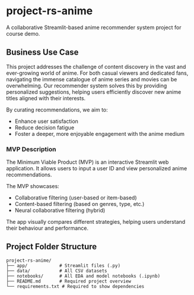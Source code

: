 # project-rs-anime
A collaborative Streamlit-based anime recommender system project for course demo.

## Business Use Case

This project addresses the challenge of content discovery in the vast and ever-growing world of anime. For both casual viewers and dedicated fans, navigating the immense catalogue of anime series and movies can be overwhelming. Our recommender system solves this by providing personalized suggestions, helping users efficiently discover new anime titles aligned with their interests.

By curating recommendations, we aim to:
- Enhance user satisfaction
- Reduce decision fatigue
- Foster a deeper, more enjoyable engagement with the anime medium

### MVP Description

The Minimum Viable Product (MVP) is an interactive Streamlit web application. It allows users to input a user ID and view personalized anime recommendations.

The MVP showcases:
- Collaborative filtering (user-based or item-based)
- Content-based filtering (based on genres, type, etc.)
- Neural collaborative filtering (hybrid)

The app visually compares different strategies, helping users understand their behaviour and performance.

## Project Folder Structure
```
project-rs-anime/
├── app/            # Streamlit files (.py)
├── data/           # All CSV datasets
├── notebooks/      # All EDA and model notebooks (.ipynb)
├── README.md       # Required project overview
└── requirements.txt # Required to show dependencies
